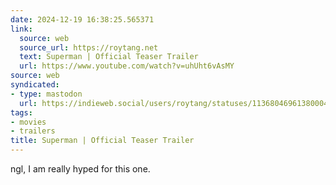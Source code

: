 ```yaml
---
date: 2024-12-19 16:38:25.565371
link:
  source: web
  source_url: https://roytang.net
  text: Superman | Official Teaser Trailer
  url: https://www.youtube.com/watch?v=uhUht6vAsMY
source: web
syndicated:
- type: mastodon
  url: https://indieweb.social/users/roytang/statuses/113680469613800040
tags:
- movies
- trailers
title: Superman | Official Teaser Trailer
---
```


ngl, I am really hyped for this one.